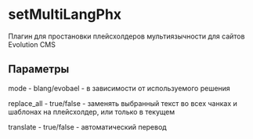 # setMultiLangPhx
Плагин для простановки плейсхолдеров мультиязычности для сайтов Evolution CMS

## Параметры ##

mode - blang/evobael - в зависимости от используемого решения

replace_all - true/false - заменять выбранный текст во всех чанках и шаблонах на плейсхолдер, или только в текущем

translate - true/false - автоматический перевод
